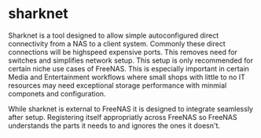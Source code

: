 # sharknet
Sharknet is a tool designed to allow simple autoconfigured direct connectivity from a NAS to a client system. Commonly these direct connections will be highspeed expensive ports. This removes need for switches and simplifies network setup. This setup is only recommended for certain niche use cases of FreeNAS. This is especially important in certain Media and Entertainment workflows where small shops with little to no IT resources may need exceptional storage performance with minmial componets and configuration.

While sharknet is external to FreeNAS it is designed to integrate seamlessly after setup. Registering itself appropriatly across FreeNAS so FreeNAS understands the parts it needs to and ignores the ones it doesn't.
